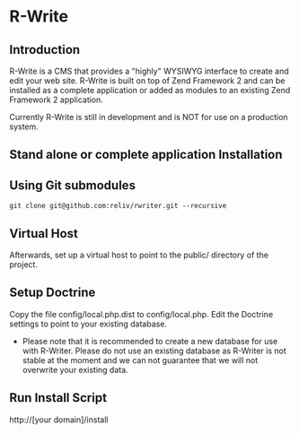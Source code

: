 R-Write
=======================

Introduction
------------
R-Write is a CMS that provides a "highly" WYSIWYG interface to create and edit your web site.  R-Write is built
on top of Zend Framework 2 and can be installed as a complete application or added as modules to an existing Zend
Framework 2 application.

Currently R-Write is still in development and is NOT for use on a production system.


Stand alone or complete application Installation
------------

Using Git submodules
--------------------
    git clone git@github.com:reliv/rwriter.git --recursive

Virtual Host
------------
Afterwards, set up a virtual host to point to the public/ directory of the
project.


Setup Doctrine
--------------
Copy the file config/local.php.dist to config/local.php.  Edit the Doctrine settings to point to your existing database.
* Please note that it is recommended to create a new database for use with R-Writer.  Please do not use an existing
database as R-Writer is not stable at the moment and we can not guarantee that we will not overwrite your existing data.


Run Install Script
------------------

http://[your domain]/install
